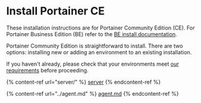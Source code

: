 # Install Portainer CE


These installation instructions are for Portainer Community Edition (CE). For Portainer Business Edition (BE) refer to the [BE install documentation](../install/).


Portainer Community Edition is straightforward to install. There are two options: installing new or adding an environment to an existing installation.


If you haven't already, please check that your environments meet [our requirements](../requirements-and-prerequisites.md) before proceeding.


{% content-ref url="server/" %}
[server](server/)
{% endcontent-ref %}

{% content-ref url="../agent.md" %}
[agent.md](../agent.md)
{% endcontent-ref %}
